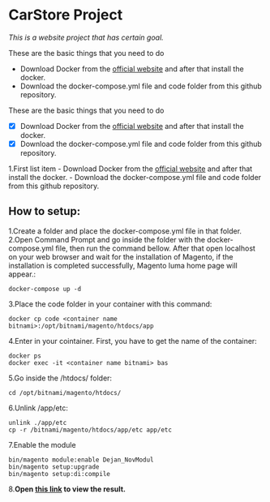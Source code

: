 # CarStore Project

*This is a website project that has certain goal.*

These are the basic things that you need to do
- Download Docker from the [official website](https://www.docker.com) and after that install the docker.
- Download the docker-compose.yml file and code folder from this github repository.

These are the basic things that you need to do
- [x] Download Docker from the [official website](https://www.docker.com) and after that install the docker.
- [x] Download the docker-compose.yml file and code folder from this github repository.

1.First list item
    - Download Docker from the [official website](https://www.docker.com) and after that install the docker.
    - Download the docker-compose.yml file and code folder from this github repository.

## How to setup: 
1.Create a folder and place the docker-compose.yml file in that folder.
2.Open Command Prompt and go inside the folder with the docker-compose.yml file, then run the command bellow. After that open localhost on your web browser and wait for the installation of Magento, if the installation is completed successfully, Magento luma home page will appear.:
```
docker-compose up -d
```
3.Place the code folder in your container with this command: 
```
docker cp code <container name bitnami>:/opt/bitnami/magento/htdocs/app
```
4.Enter in your cointainer. First, you have to get the name of the container: 
```
docker ps
docker exec -it <container name bitnami> bas
```
5.Go inside the /htdocs/ folder:
```
cd /opt/bitnami/magento/htdocs/
```
6.Unlink /app/etc:
```
unlink ./app/etc
cp -r /bitnami/magento/htdocs/app/etc app/etc
```
7.Enable the module
```
bin/magento module:enable Dejan_NovModul
bin/magento setup:upgrade
bin/magento setup:di:compile
```
8.**Open [this link](http://localhost/dejan/index/index/) to view the result.**

